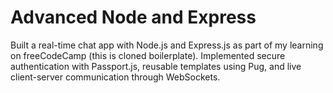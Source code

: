 # Advanced Node and Express

Built a real-time chat app with Node.js and Express.js as part of my learning on freeCodeCamp (this is cloned boilerplate). Implemented secure authentication with Passport.js, reusable templates using Pug, and live client-server communication through WebSockets.
